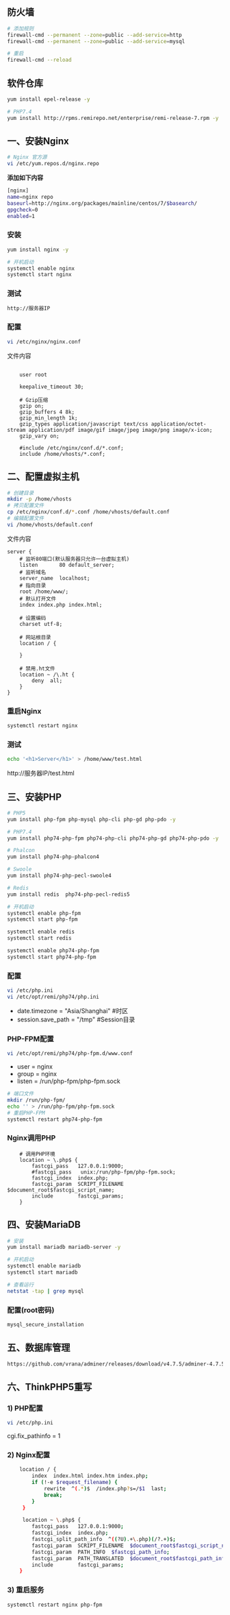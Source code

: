 ## 防火墙
```bash
# 添加规则
firewall-cmd --permanent --zone=public --add-service=http
firewall-cmd --permanent --zone=public --add-service=mysql

# 重启
firewall-cmd --reload
```

## 软件仓库
```bash
yum install epel-release -y

# PHP7.4
yum install http://rpms.remirepo.net/enterprise/remi-release-7.rpm -y
```

## 一、安装Nginx
```bash
# Nginx 官方源
vi /etc/yum.repos.d/nginx.repo
```
**添加如下内容**
```bash
[nginx]
name=nginx repo
baseurl=http://nginx.org/packages/mainline/centos/7/$basearch/
gpgcheck=0
enabled=1
```

### 安装
```bash
yum install nginx -y

# 开机启动
systemctl enable nginx
systemctl start nginx
```

### 测试
```bash
http://服务器IP
```

### 配置
```bash
vi /etc/nginx/nginx.conf
```
文件内容
```nginx

	user root

	keepalive_timeout 30;

	# Gzip压缩
	gzip on;
	gzip_buffers 4 8k;
	gzip_min_length 1k;
	gzip_types application/javascript text/css application/octet-stream application/pdf image/gif image/jpeg image/png image/x-icon;
	gzip_vary on;

	#include /etc/nginx/conf.d/*.conf;
	include /home/vhosts/*.conf;
```

## 二、配置虚拟主机
```bash
# 创建目录
mkdir -p /home/vhosts
# 拷贝配置文件
cp /etc/nginx/conf.d/*.conf /home/vhosts/default.conf
# 编辑配置文件
vi /home/vhosts/default.conf
```
文件内容
```nginx
server {
	# 监听80端口(默认服务器只允许一台虚拟主机)
	listen       80 default_server;
	# 监听域名
	server_name  localhost;
	# 指向目录
	root /home/www/;
	# 默认打开文件
	index index.php index.html;

	# 设置编码
	charset utf-8;

	# 网站根目录
	location / {

	}

	# 禁用.ht文件
	location ~ /\.ht {
		deny  all;
	}
}
```
### 重启Nginx
```bash
systemctl restart nginx
```
### 测试
```bash
echo '<h1>Server</h1>' > /home/www/test.html
```
http://服务器IP/test.html

## 三、安装PHP
```bash
# PHP5
yum install php-fpm php-mysql php-cli php-gd php-pdo -y

# PHP7.4
yum install php74-php-fpm php74-php-cli php74-php-gd php74-php-pdo -y

# Phalcon
yum install php74-php-phalcon4

# Swoole
yum install php74-php-pecl-swoole4

# Redis
yum install redis  php74-php-pecl-redis5

# 开机启动
systemctl enable php-fpm
systemctl start php-fpm

systemctl enable redis
systemctl start redis

systemctl enable php74-php-fpm
systemctl start php74-php-fpm
```

### 配置
```bash
vi /etc/php.ini
vi /etc/opt/remi/php74/php.ini
```
- date.timezone = "Asia/Shanghai"	#时区
- session.save_path = "/tmp"	#Session目录

### PHP-FPM配置
```bash
vi /etc/opt/remi/php74/php-fpm.d/www.conf
```
- user = nginx
- group = nginx
- listen = /run/php-fpm/php-fpm.sock

```bash
# 端口文件
mkdir /run/php-fpm/
echo '' > /run/php-fpm/php-fpm.sock
# 重启PHP-FPM
systemctl restart php74-php-fpm
```

### Nginx调用PHP
```nginx
	# 调用PHP环境
	location ~ \.php$ {
		fastcgi_pass   127.0.0.1:9000;
		#fastcgi_pass   unix:/run/php-fpm/php-fpm.sock;
		fastcgi_index  index.php;
		fastcgi_param  SCRIPT_FILENAME  $document_root$fastcgi_script_name;
		include        fastcgi_params;
	}
```

## 四、安装MariaDB
```bash
# 安装
yum install mariadb mariadb-server -y

# 开机启动
systemctl enable mariadb
systemctl start mariadb

# 查看运行
netstat -tap | grep mysql
```

### 配置(root密码)
```bash
mysql_secure_installation
```

## 五、数据库管理
```bash
https://github.com/vrana/adminer/releases/download/v4.7.5/adminer-4.7.5.php
```

## 六、ThinkPHP5重写
### 1) PHP配置
```bash
vi /etc/php.ini
```
cgi.fix_pathinfo = 1
### 2) Nginx配置
```bash
    location / {
        index  index.html index.htm index.php;
        if (!-e $request_filename) {
            rewrite  ^(.*)$  /index.php?s=/$1  last;
            break;
        }
     }

     location ~ \.php$ {
        fastcgi_pass   127.0.0.1:9000;
        fastcgi_index  index.php;
        fastcgi_split_path_info  ^((?U).+\.php)(/?.+)$;
        fastcgi_param  SCRIPT_FILENAME  $document_root$fastcgi_script_name;
        fastcgi_param  PATH_INFO  $fastcgi_path_info;
        fastcgi_param  PATH_TRANSLATED  $document_root$fastcgi_path_info;
        include        fastcgi_params;
    }
```
### 3) 重启服务
```bash
systemctl restart nginx php-fpm
```
